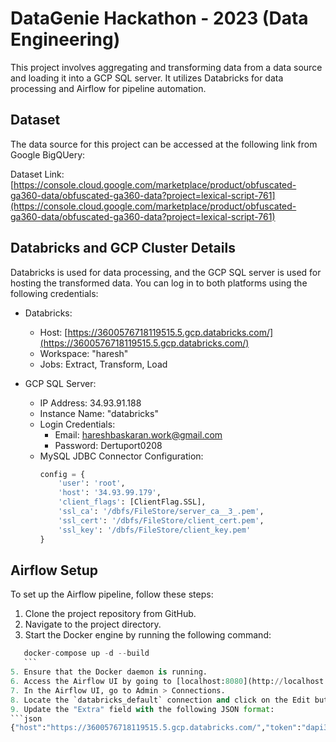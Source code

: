 # DataGenie Hackathon - 2023 (Data Engineering)

This project involves aggregating and transforming data from a data source and loading it into a GCP SQL server. It utilizes Databricks for data processing and Airflow for pipeline automation.

## Dataset

The data source for this project can be accessed at the following link from Google BigQUery:

Dataset Link: [https://console.cloud.google.com/marketplace/product/obfuscated-ga360-data/obfuscated-ga360-data?project=lexical-script-761](https://console.cloud.google.com/marketplace/product/obfuscated-ga360-data/obfuscated-ga360-data?project=lexical-script-761)

## Databricks and GCP Cluster Details

Databricks is used for data processing, and the GCP SQL server is used for hosting the transformed data. You can log in to both platforms using the following credentials:

- Databricks:
  - Host: [https://3600576718119515.5.gcp.databricks.com/](https://3600576718119515.5.gcp.databricks.com/)
  - Workspace: "haresh"
  - Jobs: Extract, Transform, Load

- GCP SQL Server:
  - IP Address: 34.93.91.188
  - Instance Name: "databricks"
  - Login Credentials: 
    - Email: hareshbaskaran.work@gmail.com
    - Password: Dertuport0208
  - MySQL JDBC Connector Configuration:
    ```python
    config = {
        'user': 'root',
        'host': '34.93.99.179',
        'client_flags': [ClientFlag.SSL],
        'ssl_ca': '/dbfs/FileStore/server_ca__3_.pem',
        'ssl_cert': '/dbfs/FileStore/client_cert.pem',
        'ssl_key': '/dbfs/FileStore/client_key.pem'
    }
    ```

## Airflow Setup

To set up the Airflow pipeline, follow these steps:

1. Clone the project repository from GitHub.
2. Navigate to the project directory.
3. Start the Docker engine by running the following command: 
 ```python
    docker-compose up -d --build
    ```
5. Ensure that the Docker daemon is running.
6. Access the Airflow UI by going to [localhost:8080](http://localhost:8080).
7. In the Airflow UI, go to Admin > Connections.
8. Locate the `databricks_default` connection and click on the Edit button.
9. Update the "Extra" field with the following JSON format:
```json
{"host":"https://3600576718119515.5.gcp.databricks.com/","token":"dapi37dc26d8dabd83d7a9241d82318e2ed0"}

